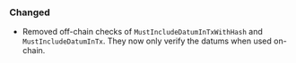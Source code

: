### Changed

- Removed off-chain checks of `MustIncludeDatumInTxWithHash` and `MustIncludeDatumInTx`. They now only verify
  the datums when used on-chain.
